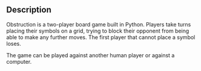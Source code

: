 ## Description

Obstruction is a two-player board game built in Python. Players take turns placing their symbols on a grid, trying to block their opponent from being able to make any further moves. The first player that cannot place a symbol loses.

The game can be played against another human player or against a computer.
